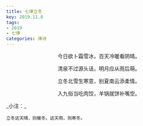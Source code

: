 ```yaml
---
title: 七律立冬
key: 2019.11.8
tags: 
- 2019
- 七律
categories: 律诗
---
```


<p align="center">今日欲卜霜雪冰，百天冷暖看阴晴。
</p>
<p align="center">清泉不过源头话，明月应从雨后萌。
</p>
<p align="center">立冬北雪生寒意，别夏南云添柔情。
</p>
<p align="center">入九俗当吃肉饺，羊锅就饼补嘴空。
</p>
_小注：_

```
立冬这天晴，则暖冬。这天雨，则寒冬。
```